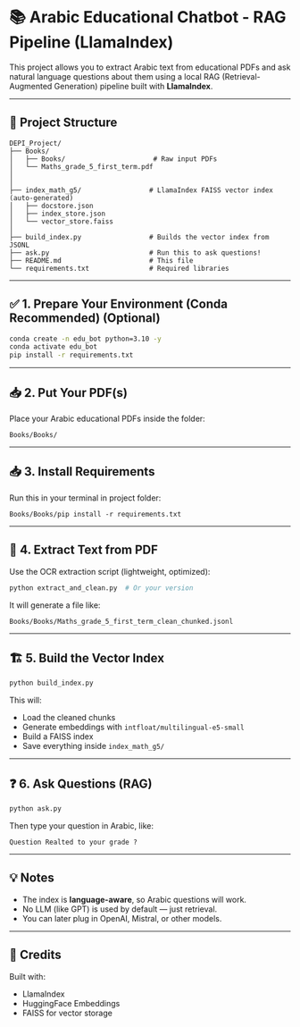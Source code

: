 # 📚 Arabic Educational Chatbot - RAG Pipeline (LlamaIndex)

This project allows you to extract Arabic text from educational PDFs and ask natural language questions about them using a local RAG (Retrieval-Augmented Generation) pipeline built with **LlamaIndex**.

---

## 🧱 Project Structure

```
DEPI_Project/
├── Books/
│   ├── Books/                      # Raw input PDFs
│   └── Maths_grade_5_first_term.pdf
│
│
├── index_math_g5/                 # LlamaIndex FAISS vector index (auto-generated)
│   ├── docstore.json
│   ├── index_store.json
│   └── vector_store.faiss
│
├── build_index.py                 # Builds the vector index from JSONL
├── ask.py                         # Run this to ask questions!
├── README.md                      # This file
└── requirements.txt               # Required libraries
```

---

## ✅ 1. Prepare Your Environment (Conda Recommended) (Optional)

```bash
conda create -n edu_bot python=3.10 -y
conda activate edu_bot
pip install -r requirements.txt
```

---

## 📥 2. Put Your PDF(s)

Place your Arabic educational PDFs inside the folder:

```
Books/Books/
```

---

## 📥 3. Install Requirements

Run this in your terminal in project folder:

```
Books/Books/pip install -r requirements.txt
```

---

## 🧾 4. Extract Text from PDF

Use the OCR extraction script (lightweight, optimized):

```bash
python extract_and_clean.py  # Or your version
```

It will generate a file like:

```
Books/Books/Maths_grade_5_first_term_clean_chunked.jsonl
```

---

## 🏗️ 5. Build the Vector Index

```bash
python build_index.py
```

This will:
- Load the cleaned chunks
- Generate embeddings with `intfloat/multilingual-e5-small`
- Build a FAISS index
- Save everything inside `index_math_g5/`

---

## ❓ 6. Ask Questions (RAG)

```bash
python ask.py
```

Then type your question in Arabic, like:

```
Question Realted to your grade ?
```

---

## 💡 Notes

- The index is **language-aware**, so Arabic questions will work.
- No LLM (like GPT) is used by default — just retrieval.
- You can later plug in OpenAI, Mistral, or other models.

---

## 🤝 Credits

Built with:
- LlamaIndex
- HuggingFace Embeddings
- FAISS for vector storage